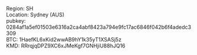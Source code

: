 Region: SH<br />
Location: Sydney (AUS)<br />
pubkey: 0284af1a5ef01503e6316a2ca4abf8423a794e9fc17ac6846f042b6f4adedc3309<br />
BTC: 1HaefKL6xKid2wwAB9hY1k35yT1XSASj5z<br />
KMD: RRrqjqDPZ9XC6xJMeKgf7GNHjiU88hJQ16<br />
